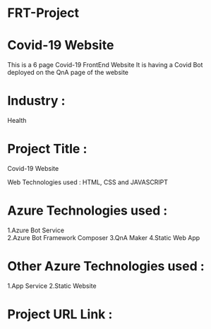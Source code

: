# FRT-Project

# Covid-19 Website

This is a 6 page Covid-19 FrontEnd Website
It is having a Covid Bot deployed on the QnA page of the website

# Industry :

Health

# Project Title :

Covid-19 Website 

Web Technologies used :
HTML, CSS and JAVASCRIPT

# Azure Technologies used :
1.Azure Bot Service
<br>2.Azure Bot Framework Composer
3.QnA Maker 
4.Static Web App


# Other Azure Technologies used : 
1.App Service
2.Static Website

# Project URL Link :
